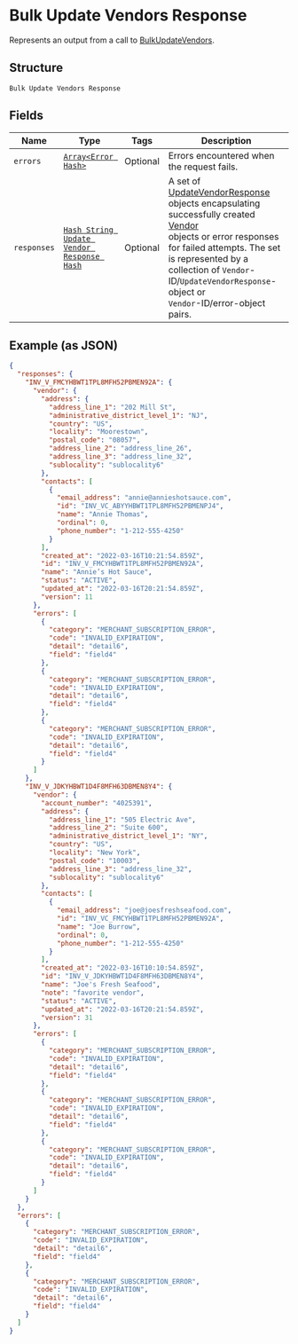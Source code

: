 
# Bulk Update Vendors Response

Represents an output from a call to [BulkUpdateVendors](../../doc/api/vendors.md#bulk-update-vendors).

## Structure

`Bulk Update Vendors Response`

## Fields

| Name | Type | Tags | Description |
|  --- | --- | --- | --- |
| `errors` | [`Array<Error Hash>`](../../doc/models/error.md) | Optional | Errors encountered when the request fails. |
| `responses` | [`Hash String Update Vendor Response Hash`](../../doc/models/update-vendor-response.md) | Optional | A set of [UpdateVendorResponse](entity:UpdateVendorResponse) objects encapsulating successfully created [Vendor](entity:Vendor)<br>objects or error responses for failed attempts. The set is represented by a collection of `Vendor`-ID/`UpdateVendorResponse`-object or<br>`Vendor`-ID/error-object pairs. |

## Example (as JSON)

```json
{
  "responses": {
    "INV_V_FMCYHBWT1TPL8MFH52PBMEN92A": {
      "vendor": {
        "address": {
          "address_line_1": "202 Mill St",
          "administrative_district_level_1": "NJ",
          "country": "US",
          "locality": "Moorestown",
          "postal_code": "08057",
          "address_line_2": "address_line_26",
          "address_line_3": "address_line_32",
          "sublocality": "sublocality6"
        },
        "contacts": [
          {
            "email_address": "annie@annieshotsauce.com",
            "id": "INV_VC_ABYYHBWT1TPL8MFH52PBMENPJ4",
            "name": "Annie Thomas",
            "ordinal": 0,
            "phone_number": "1-212-555-4250"
          }
        ],
        "created_at": "2022-03-16T10:21:54.859Z",
        "id": "INV_V_FMCYHBWT1TPL8MFH52PBMEN92A",
        "name": "Annie’s Hot Sauce",
        "status": "ACTIVE",
        "updated_at": "2022-03-16T20:21:54.859Z",
        "version": 11
      },
      "errors": [
        {
          "category": "MERCHANT_SUBSCRIPTION_ERROR",
          "code": "INVALID_EXPIRATION",
          "detail": "detail6",
          "field": "field4"
        },
        {
          "category": "MERCHANT_SUBSCRIPTION_ERROR",
          "code": "INVALID_EXPIRATION",
          "detail": "detail6",
          "field": "field4"
        },
        {
          "category": "MERCHANT_SUBSCRIPTION_ERROR",
          "code": "INVALID_EXPIRATION",
          "detail": "detail6",
          "field": "field4"
        }
      ]
    },
    "INV_V_JDKYHBWT1D4F8MFH63DBMEN8Y4": {
      "vendor": {
        "account_number": "4025391",
        "address": {
          "address_line_1": "505 Electric Ave",
          "address_line_2": "Suite 600",
          "administrative_district_level_1": "NY",
          "country": "US",
          "locality": "New York",
          "postal_code": "10003",
          "address_line_3": "address_line_32",
          "sublocality": "sublocality6"
        },
        "contacts": [
          {
            "email_address": "joe@joesfreshseafood.com",
            "id": "INV_VC_FMCYHBWT1TPL8MFH52PBMEN92A",
            "name": "Joe Burrow",
            "ordinal": 0,
            "phone_number": "1-212-555-4250"
          }
        ],
        "created_at": "2022-03-16T10:10:54.859Z",
        "id": "INV_V_JDKYHBWT1D4F8MFH63DBMEN8Y4",
        "name": "Joe's Fresh Seafood",
        "note": "favorite vendor",
        "status": "ACTIVE",
        "updated_at": "2022-03-16T20:21:54.859Z",
        "version": 31
      },
      "errors": [
        {
          "category": "MERCHANT_SUBSCRIPTION_ERROR",
          "code": "INVALID_EXPIRATION",
          "detail": "detail6",
          "field": "field4"
        },
        {
          "category": "MERCHANT_SUBSCRIPTION_ERROR",
          "code": "INVALID_EXPIRATION",
          "detail": "detail6",
          "field": "field4"
        },
        {
          "category": "MERCHANT_SUBSCRIPTION_ERROR",
          "code": "INVALID_EXPIRATION",
          "detail": "detail6",
          "field": "field4"
        }
      ]
    }
  },
  "errors": [
    {
      "category": "MERCHANT_SUBSCRIPTION_ERROR",
      "code": "INVALID_EXPIRATION",
      "detail": "detail6",
      "field": "field4"
    },
    {
      "category": "MERCHANT_SUBSCRIPTION_ERROR",
      "code": "INVALID_EXPIRATION",
      "detail": "detail6",
      "field": "field4"
    }
  ]
}
```

